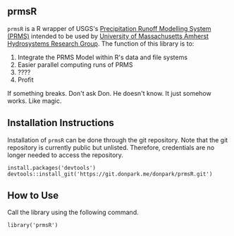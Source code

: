 prmsR
-----

`prmsR` is a R wrapper of USGS's [Precipitation Runoff Modelling System
(PRMS)](https://wwwbrr.cr.usgs.gov/projects/SW_MoWS/PRMS.html) intended
to be used by [University of Massachusetts Amherst Hydrosystems Research
Group](http://blogs.umass.edu/hydrosystems/). The function of this
library is to:

1.  Integrate the PRMS Model within R's data and file systems
2.  Easier parallel computing runs of PRMS
3.  ????
4.  Profit

If something breaks. Don't ask Don. He doesn't know. It just somehow
works. Like magic.

Installation Instructions
-------------------------

Installation of `prmsR` can be done through the git repository. Note
that the git repository is currently public but unlisted. Therefore,
credentials are no longer needed to access the repository.

    install.packages('devtools')
    devtools::install_git('https://git.donpark.me/donpark/prmsR.git')

How to Use
----------

Call the library using the following command.

    library('prmsR')
